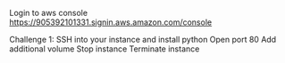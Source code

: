 Login to aws console
https://905392101331.signin.aws.amazon.com/console

Challenge 1:
SSH into your instance and install python
Open port 80
Add additional volume
Stop instance
Terminate instance

